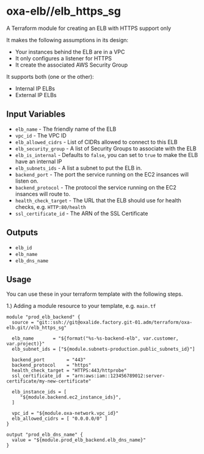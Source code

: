 oxa-elb//elb_https_sg
=====================
A Terraform module for creating an ELB with HTTPS support only  

It makes the following assumptions in its design:
* Your instances behind the ELB are in a VPC
* It only configures a listener for HTTPS
* It create the associated AWS Security Group

It supports both (one or the other):
- Internal IP ELBs
- External IP ELBs

Input Variables
---------------

- `elb_name` - The friendly name of the ELB
- `vpc_id` - The VPC ID
- `elb_allowed_cidrs` - List of CIDRs allowed to connect to this ELB
- `elb_security_group` - A list of Security Groups to associate with the ELB
- `elb_is_internal` - Defaults to `false`, you can set to `true` to make the ELB have an internal IP
- `elb_subnets_ids` - A list a subnet to put the ELB in.
- `backend_port` - The port the service running on the EC2 insances will listen on.
- `backend_protocol` - The protocol the service running on the EC2 insances will route to.
- `health_check_target` - The URL that the ELB should use for health checks, e.g. `HTTP:80/health`
- `ssl_certificate_id` - The ARN of the SSL Certificate

Outputs
------

- `elb_id`
- `elb_name`
- `elb_dns_name`

Usage
-----

You can use these in your terraform template with the following steps.

1.) Adding a module resource to your template, e.g. `main.tf`

```
module "prod_elb_backend" {
  source = "git::ssh://git@oxalide.factory.git-01.adm/terraform/oxa-elb.git//elb_https_sg"

  elb_name       = "${format("%s-%s-backend-elb", var.customer, var.project)}"
  elb_subnet_ids = ["${module.subnets-production.public_subnets_id}"]

  backend_port        = "443"
  backend_protocol    = "https"
  health_check_target = "HTTPS:443/httprobe"
  ssl_certificate_id  = "arn:aws:iam::123456789012:server-certificate/my-new-certificate"

  elb_instance_ids = [
     "${module.backend.ec2_instance_ids}",
  ]

  vpc_id = "${module.oxa-network.vpc_id}"
  elb_allowed_cidrs = [ "0.0.0.0/0" ]
}

output "prod_elb_dns_name" {
  value = "${module.prod_elb_backend.elb_dns_name}"
}
```
